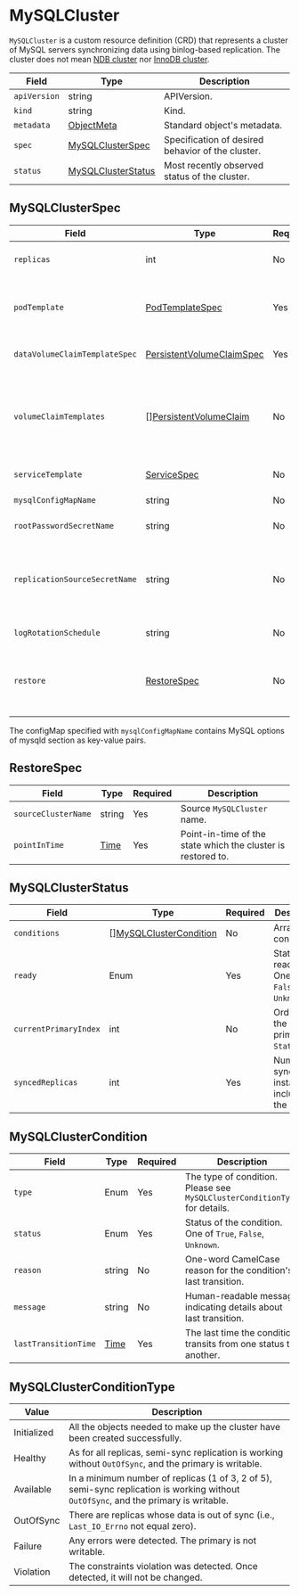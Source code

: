 MySQLCluster
===========

`MySQLCluster` is a custom resource definition (CRD) that represents a cluster of MySQL servers synchronizing data using binlog-based replication.
The cluster does not mean [NDB cluster](https://dev.mysql.com/doc/refman/8.0/en/mysql-cluster.html) nor [InnoDB cluster](https://dev.mysql.com/doc/refman/8.0/en/mysql-innodb-cluster-userguide.html).

| Field        | Type                                      | Description                                       |
| ------------ | ----------------------------------------- | ------------------------------------------------- |
| `apiVersion` | string                                    | APIVersion.                                       |
| `kind`       | string                                    | Kind.                                             |
| `metadata`   | [ObjectMeta]                              | Standard object's metadata.                       |
| `spec`       | [MySQLClusterSpec](#MySQLClusterSpec)     | Specification of desired behavior of the cluster. |
| `status`     | [MySQLClusterStatus](#MySQLClusterStatus) | Most recently observed status of the cluster.     |

MySQLClusterSpec
----------------

| Field                         | Type                        | Required | Description                                                                                                                                                                       |
| ----------------------------- | --------------------------- | -------- | --------------------------------------------------------------------------------------------------------------------------------------------------------------------------------- |
| `replicas`                    | int                         | No       | The number of instances. Available values are 1, 3, and 5. Default value is 1.                                                                                                    |
| `podTemplate`                 | [PodTemplateSpec]           | Yes      | `Pod` template for MySQL server container.<br /> Strictly, the metadata for this template is a subset of [ObjectMeta].                                                            |
| `dataVolumeClaimTemplateSpec` | [PersistentVolumeClaimSpec] | Yes      | `PersistentVolumeClaimSpec` template for MySQL data volume.                                                                                                                       |
| `volumeClaimTemplates`        | \[\][PersistentVolumeClaim] | No       | `PersistentVolumeClaim` templates for volumes used by MySQL server container, except for data volume.<br /> Strictly, the metadata for each template is a subset of [ObjectMeta]. |
| `serviceTemplate`             | [ServiceSpec]               | No       | `Service` template for both primary and replicas.                                                                                                                                 |
| `mysqlConfigMapName`          | string                      | No       | `ConfigMap` name of MySQL config.                                                                                                                                                 |
| `rootPasswordSecretName`      | string                      | No       | `Secret` name for root user config.                                                                                                                                               |
| `replicationSourceSecretName` | string                      | No       | `Secret` name which contains replication source info. Keys must appear in [Options].<br/> If this field is given, the `MySQLCluster` works as an intermediate primary.            |
| `logRotationSchedule`         | string                      | No       | Schedule in Cron format for MySQL log rotation.                                                                                                                                   |
| `restore`                     | [RestoreSpec](#RestoreSpec) | No       | Specification to perform Point-in-Time-Recovery from existing cluster.<br/> If this field is filled, start restoring. This field is unable to be updated.                         |

The configMap specified with `mysqlConfigMapName` contains MySQL options of mysqld section as key-value pairs.

RestoreSpec
-----------

| Field               | Type   | Required | Description                                                  |
| ------------------- | ------ | -------- | ------------------------------------------------------------ |
| `sourceClusterName` | string | Yes      | Source `MySQLCluster` name.                                  |
| `pointInTime`       | [Time] | Yes      | Point-in-time of the state which the cluster is restored to. |

MySQLClusterStatus
------------------

| Field                 | Type                                                | Required | Description                                             |
| --------------------- | --------------------------------------------------- | -------- | ------------------------------------------------------- |
| `conditions`          | \[\][MySQLClusterCondition](#MySQLClusterCondition) | No       | Array of conditions.                                    |
| `ready`               | Enum                                                | Yes      | Status of readiness. One of `True`, `False`, `Unknown`. |
| `currentPrimaryIndex` | int                                                 | No       | Ordinal of the current primary in `StatefulSet`.        |
| `syncedReplicas`      | int                                                 | Yes      | Number of synced instances including the primary.       |

MySQLClusterCondition
---------------------

| Field                | Type   | Required | Description                                                                |
| -------------------- | ------ | -------- | -------------------------------------------------------------------------- |
| `type`               | Enum   | Yes      | The type of condition. Please see `MySQLClusterConditionType` for details. |
| `status`             | Enum   | Yes      | Status of the condition. One of `True`, `False`, `Unknown`.                |
| `reason`             | string | No       | One-word CamelCase reason for the condition's last transition.             |
| `message`            | string | No       | Human-readable message indicating details about last transition.           |
| `lastTransitionTime` | [Time] | Yes      | The last time the condition transits from one status to another.           |

MySQLClusterConditionType
------------------------

| Value       | Description                                                                                                                          |
| ----------- | ------------------------------------------------------------------------------------------------------------------------------------ |
| Initialized | All the objects needed to make up the cluster have been created successfully.                                                        |
| Healthy     | As for all replicas, semi-sync replication is working without `OutOfSync`, and the primary is writable.                              |
| Available   | In a minimum number of replicas (1 of 3, 2 of 5), semi-sync replication is working without `OutOfSync`, and the primary is writable. |
| OutOfSync   | There are replicas whose data is out of sync (i.e., `Last_IO_Errno` not equal zero).                                                 |
| Failure     | Any errors were detected. The primary is not writable.                                                                               |
| Violation   | The constraints violation was detected. Once detected, it will not be changed.                                                       |



[ObjectMeta]: https://kubernetes.io/docs/reference/generated/kubernetes-api/v1.18/#objectmeta-v1-meta
[Time]: https://kubernetes.io/docs/reference/generated/kubernetes-api/v1.18/#time-v1-meta
[PersistentVolumeClaim]: https://kubernetes.io/docs/reference/generated/kubernetes-api/v1.18/#persistentvolumeclaim-v1-core
[PersistentVolumeClaimSpec]: https://kubernetes.io/docs/reference/generated/kubernetes-api/v1.18/#persistentvolumeclaimspec-v1-core
[PodTemplateSpec]: https://kubernetes.io/docs/reference/generated/kubernetes-api/v1.18/#podtemplatespec-v1-core
[ServiceSpec]: https://kubernetes.io/docs/reference/generated/kubernetes-api/v1.18/#servicespec-v1-core
[Options]: https://dev.mysql.com/doc/refman/8.0/en/change-master-to.html
